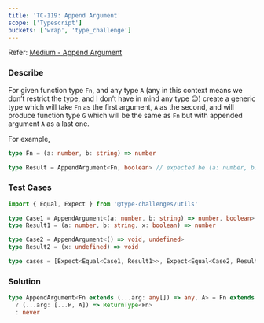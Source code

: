 ```yaml
---
title: 'TC-119: Append Argument'
scope: ['Typescript']
buckets: ['wrap', 'type_challenge']
---
```


Refer: [Medium - Append Argument](https://github.com/type-challenges/type-challenges/blob/master/questions/191-medium-append-argument/README.md)

### Describe

For given function type `Fn`, and any type `A` (any in this context means we don’t restrict the type, and I don’t have in mind any type 😉) create a generic type which will take `Fn` as the first argument, `A` as the second, and will produce function type `G` which will be the same as `Fn` but with appended argument `A` as a last one.

For example,

```typescript
type Fn = (a: number, b: string) => number

type Result = AppendArgument<Fn, boolean> // expected be (a: number, b: string, x: boolean) => number
```

### Test Cases

```typescript
import { Equal, Expect } from '@type-challenges/utils'

type Case1 = AppendArgument<(a: number, b: string) => number, boolean>
type Result1 = (a: number, b: string, x: boolean) => number

type Case2 = AppendArgument<() => void, undefined>
type Result2 = (x: undefined) => void

type cases = [Expect<Equal<Case1, Result1>>, Expect<Equal<Case2, Result2>>]
```

### Solution

```typescript
type AppendArgument<Fn extends (...arg: any[]) => any, A> = Fn extends (...arg: infer P) => any
  ? (...arg: [...P, A]) => ReturnType<Fn>
  : never
```
